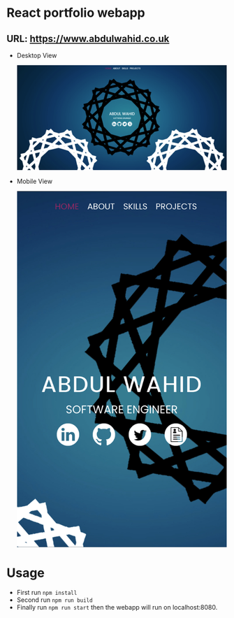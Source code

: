 # React portfolio webapp  

## URL: <https://www.abdulwahid.co.uk>

* Desktop View

   ![Screenshot](./public/images/desktop.png)

* Mobile View

   ![Screenshot](./public/images/mobile.jpeg)

# Usage

* First run `npm install`
* Second run `npm run build`
* Finally run  `npm run start` then the webapp will run on localhost:8080.
